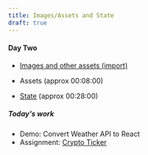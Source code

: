 ```yaml
---
title: Images/Assets and State
draft: true
---
```


#### Day Two

- [Images and other assets (import)](./day-02-assets)
- Assets (approx 00:08:00)

- [State](./day-02-state)
  (approx 00:28:00)


##### Today's work
- Demo: Convert Weather API to React
- Assignment: [Crypto Ticker](../assignments/crypto-ticker)
